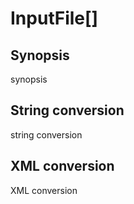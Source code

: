 <h1 class="converter">InputFile[]</h1>

## Synopsis

synopsis

## String conversion

string conversion

## XML conversion

XML conversion

